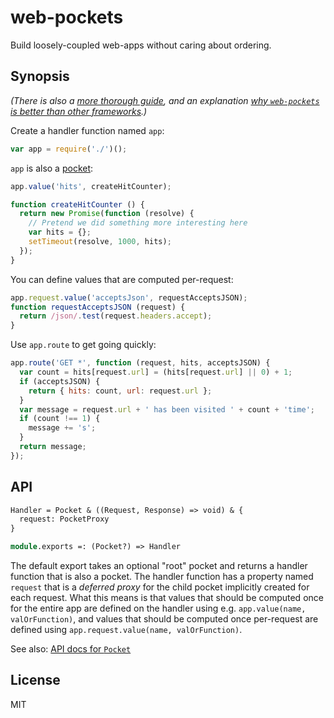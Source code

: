 # web-pockets

Build loosely-coupled web-apps without caring about ordering.

## Synopsis

_(There is also a [more thorough guide](guide.md), and an explanation [why `web-pockets` is better than other frameworks](why.md).)_

Create a handler function named `app`:

```javascript
var app = require('./')();
```

`app` is also a [pocket][pockets]:

```javascript
app.value('hits', createHitCounter);

function createHitCounter () {
  return new Promise(function (resolve) {
    // Pretend we did something more interesting here
    var hits = {};
    setTimeout(resolve, 1000, hits);
  });
}
```

You can define values that are computed per-request:

```javascript
app.request.value('acceptsJson', requestAcceptsJSON);
function requestAcceptsJSON (request) {
  return /json/.test(request.headers.accept);
}
```

Use `app.route` to get going quickly:

```javascript
app.route('GET *', function (request, hits, acceptsJSON) {
  var count = hits[request.url] = (hits[request.url] || 0) + 1;
  if (acceptsJSON) {
    return { hits: count, url: request.url };
  }
  var message = request.url + ' has been visited ' + count + 'time';
  if (count !== 1) {
    message += 's';
  }
  return message;
});
```

## API

```ocaml
Handler = Pocket & ((Request, Response) => void) & {
  request: PocketProxy
}

module.exports =: (Pocket?) => Handler
```

The default export takes an optional "root" pocket and returns a handler function that is also a pocket. The handler function has a property named `request` that is a _deferred proxy_ for the child pocket implicitly created for each request. What this means is that values that should be computed once for the entire app are defined on the handler using e.g. `app.value(name, valOrFunction)`, and values that should be computed once per-request are defined using `app.request.value(name, valOrFunction)`.

See also: [API docs for `Pocket`][pockets-api]

## License

MIT

[pockets]: https://github.com/grncdr/js-pockets
[pockets-api]: https://github.com/grncdr/js-pockets/blob/master/API.md
